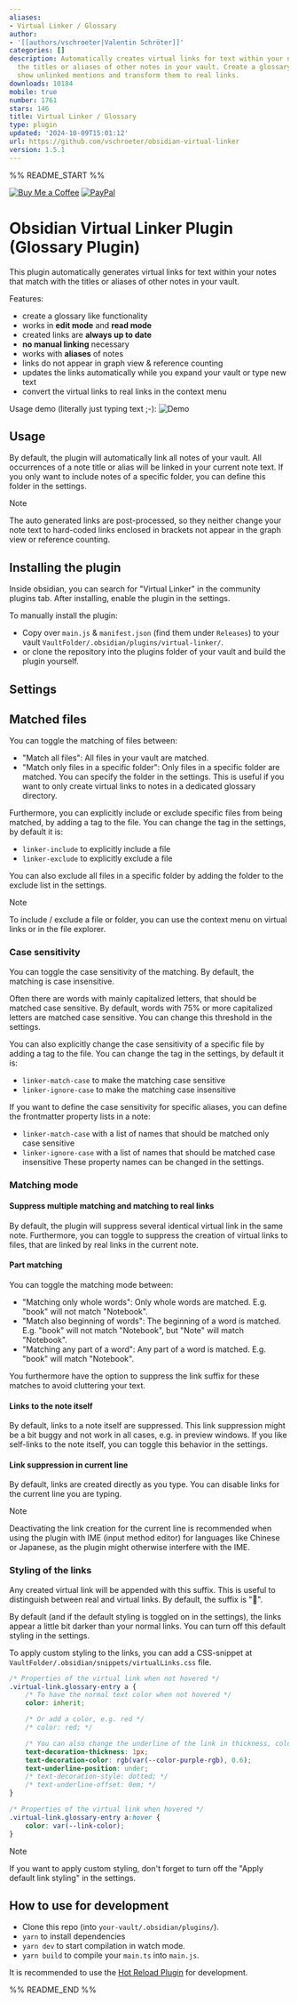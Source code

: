```yaml
---
aliases:
- Virtual Linker / Glossary
author:
- '[[authors/vschroeter|Valentin Schröter]]'
categories: []
description: Automatically creates virtual links for text within your notes that match
  the titles or aliases of other notes in your vault. Create a glossary-like functionality,
  show unlinked mentions and transform them to real links.
downloads: 10184
mobile: true
number: 1761
stars: 146
title: Virtual Linker / Glossary
type: plugin
updated: '2024-10-09T15:01:12'
url: https://github.com/vschroeter/obsidian-virtual-linker
version: 1.5.1
---
```


%% README_START %%

[![Buy Me a Coffee](https://img.shields.io/badge/donate-Buy%20Me%20a%20Coffee-blue.svg)](https://www.buymeacoffee.com/vschroeter) 
[![PayPal](https://img.shields.io/badge/donate-PayPal-blue.svg)](https://paypal.me/valentinschroeter)

# Obsidian Virtual Linker Plugin (Glossary Plugin)

This plugin automatically generates virtual links for text within your notes that match with the titles or aliases of other notes in your vault.

Features:
- create a glossary like functionality
- works in **edit mode** and **read mode**
- created links are **always up to date** 
- **no manual linking** necessary 
- works with **aliases** of notes
- links do not appear in graph view & reference counting
- updates the links automatically while you expand your vault or type new text
- convert the virtual links to real links in the context menu

Usage demo (literally just typing text ;-):
![Demo](https://raw.githubusercontent.com/vschroeter/obsidian-virtual-linker/HEAD/media/LinkerDemo.gif)

## Usage

By default, the plugin will automatically link all notes of your vault.
All occurrences of a note title or alias will be linked in your current note text.
If you only want to include notes of a specific folder, you can define this folder in the settings.

> [!Note]
> The auto generated links are post-processed, so they neither change your note text to hard-coded links enclosed in brackets not 
> appear in the graph view or reference counting.

## Installing the plugin

Inside obsidian, you can search for "Virtual Linker" in the community plugins tab.
After installing, enable the plugin in the settings.

To manually install the plugin:
- Copy over `main.js` & `manifest.json` (find them under `Releases`) to your vault `VaultFolder/.obsidian/plugins/virtual-linker/`.
- or clone the repository into the plugins folder of your vault and build the plugin yourself.

## Settings

## Matched files

You can toggle the matching of files between:
- "Match all files": All files in your vault are matched.
- "Match only files in a specific folder": Only files in a specific folder are matched. You can specify the folder in the settings. This is useful if you want to only create virtual links to notes in a dedicated glossary directory.

Furthermore, you can explicitly include or exclude specific files from being matched, by adding a tag to the file. You can change the tag in the settings, by default it is:
- `linker-include` to explicitly include a file
- `linker-exclude` to explicitly exclude a file

You can also exclude all files in a specific folder by adding the folder to the exclude list in the settings.

> [!Note]
> To include / exclude a file or folder, you can use the context menu on virtual links or in the file explorer.

### Case sensitivity
You can toggle the case sensitivity of the matching. By default, the matching is case insensitive.

Often there are words with mainly capitalized letters, that should be matched case sensitive. By default, words with 75% or more capitalized letters are matched case sensitive. You can change this threshold in the settings.

You can also explicitly change the case sensitivity of a specific file by adding a tag to the file. You can change the tag in the settings, by default it is:
- `linker-match-case` to make the matching case sensitive
- `linker-ignore-case` to make the matching case insensitive

If you want to define the case sensitivity for specific aliases, you can define the frontmatter property lists in a note:
- `linker-match-case` with a list of names that should be matched only case sensitive
- `linker-ignore-case` with a list of names that should be matched case insensitive 
These property names can be changed in the settings.

### Matching mode

#### Suppress multiple matching and matching to real links
By default, the plugin will suppress several identical virtual link in the same note.
Furthermore, you can toggle to suppress the creation of virtual links to files, that are linked by real links in the current note. 

#### Part matching
You can toggle the matching mode between:
- "Matching only whole words": Only whole words are matched. E.g. "book" will not match "Notebook".
- "Match also beginning of words": The beginning of a word is matched. E.g. "book" will not match "Notebook", but "Note" will match "Notebook".
- "Matching any part of a word": Any part of a word is matched. E.g. "book" will match "Notebook".

You furthermore have the option to suppress the link suffix for these matches to avoid cluttering your text.

#### Links to the note itself
By default, links to a note itself are suppressed.
This link suppression might be a bit buggy and not work in all cases, e.g. in preview windows.
If you like self-links to the note itself, you can toggle this behavior in the settings.

#### Link suppression in current line 
By default, links are created directly as you type.
You can disable links for the current line you are typing.

> [!Note]
> Deactivating the link creation for the current line is recommended when using the plugin with IME (input method editor) for languages like Chinese or Japanese, as the plugin might otherwise interfere with the IME.


### Styling of the links

Any created virtual link will be appended with this suffix. This is useful to distinguish between real and virtual links.
By default, the suffix is "🔗".

By default (and if the default styling is toggled on in the settings), the links appear a little bit darker than your normal links.
You can turn off this default styling in the settings.

To apply custom styling to the links, you can add a CSS-snippet at `VaultFolder/.obsidian/snippets/virtualLinks.css` file.

```css
/* Properties of the virtual link when not hovered */
.virtual-link.glossary-entry a {
    /* To have the normal text color when not hovered */
    color: inherit;

    /* Or add a color, e.g. red */
    /* color: red; */

    /* You can also change the underline of the link in thickness, color, and other properties */
    text-decoration-thickness: 1px;
    text-decoration-color: rgb(var(--color-purple-rgb), 0.6);
    text-underline-position: under;
    /* text-decoration-style: dotted; */
    /* text-underline-offset: 0em; */
}

/* Properties of the virtual link when hovered */
.virtual-link.glossary-entry a:hover {
    color: var(--link-color);
}
```

> [!Note]
> If you want to apply custom styling, don't forget to turn off the "Apply default link styling" in the settings.

## How to use for development

- Clone this repo (into `your-vault/.obsidian/plugins/`).
- `yarn` to install dependencies
- `yarn dev` to start compilation in watch mode.
- `yarn build` to compile your `main.ts` into `main.js`.

It is recommended to use the [Hot Reload Plugin](https://github.com/pjeby/hot-reload) for development.


%% README_END %%